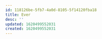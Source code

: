 ```yaml
---
id: 118126be-5fb7-4a0d-8105-5f14120fba18
title: Ever
desc: ''
updated: 1620499552031
created: 1620499552031
---
```


